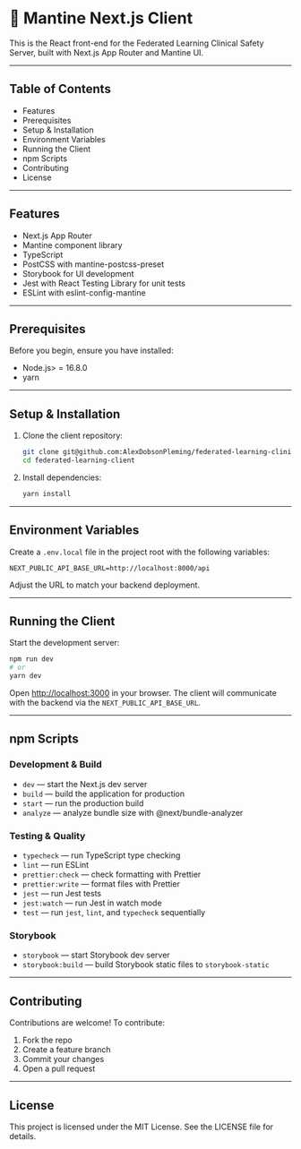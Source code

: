 # 🚀 Mantine Next.js Client

This is the React front-end for the Federated Learning Clinical Safety Server, built with Next.js App Router and Mantine UI.

---

## Table of Contents

* Features
* Prerequisites
* Setup & Installation
* Environment Variables
* Running the Client
* npm Scripts
* Contributing
* License

---

## Features

* Next.js App Router
* Mantine component library
* TypeScript
* PostCSS with mantine-postcss-preset
* Storybook for UI development
* Jest with React Testing Library for unit tests
* ESLint with eslint-config-mantine

---

## Prerequisites

Before you begin, ensure you have installed:

* Node.js> = 16.8.0
* yarn

---

## Setup & Installation

1. Clone the client repository:

   ```bash
   git clone git@github.com:AlexDobsonPleming/federated-learning-clinical-safety-client.git
   cd federated-learning-client
   ```

2. Install dependencies:

   ```bash
   yarn install
   ```

---

## Environment Variables

Create a `.env.local` file in the project root with the following variables:

```dotenv
NEXT_PUBLIC_API_BASE_URL=http://localhost:8000/api
```

Adjust the URL to match your backend deployment.

---

## Running the Client

Start the development server:

```bash
npm run dev
# or
yarn dev
```

Open [http://localhost:3000](http://localhost:3000) in your browser. The client will communicate with the backend via the `NEXT_PUBLIC_API_BASE_URL`.

---

## npm Scripts

### Development & Build

* `dev` — start the Next.js dev server
* `build` — build the application for production
* `start` — run the production build
* `analyze` — analyze bundle size with @next/bundle-analyzer

### Testing & Quality

* `typecheck` — run TypeScript type checking
* `lint` — run ESLint
* `prettier:check` — check formatting with Prettier
* `prettier:write` — format files with Prettier
* `jest` — run Jest tests
* `jest:watch` — run Jest in watch mode
* `test` — run `jest`, `lint`, and `typecheck` sequentially

### Storybook

* `storybook` — start Storybook dev server
* `storybook:build` — build Storybook static files to `storybook-static`

---

## Contributing

Contributions are welcome! To contribute:

1. Fork the repo
2. Create a feature branch
3. Commit your changes
4. Open a pull request

---

## License

This project is licensed under the MIT License. See the LICENSE file for details.
